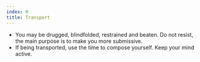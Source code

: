 ```yaml
---
index: 0
title: Transport
---
```

*   You may be drugged, blindfolded, restrained and beaten. Do not resist, the main purpose is to make you more submissive.
*   If being transported, use the time to compose yourself. Keep your mind active.